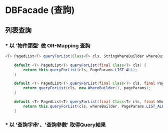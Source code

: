 # DBFacade (查詢)

## 列表查詢


### * 以 '物件類型' 做 OR-Mapping 查詢

``` java
<T> PagedList<T> queryForList(Class<T> cls, StringWhereBuilder whereBuilder, PageParams pageParams);

    default <T> PagedList<T> queryForList(final Class<T> cls) {
        return this.queryForList(cls, PageParams.LIST_ALL);
    }

    default <T> PagedList<T> queryForList(final Class<T> cls, final PageParams pageParams) {
        return queryForList(cls, new WhereBuilder(), pageParams);
    }

    default <T> PagedList<T> queryForList(final Class<T> cls, final WhereBuilder whereBuilder) {
        return this.queryForList(cls, whereBuilder, PageParams.LIST_ALL);
    }
```


### * 以 '查詢字串'、'查詢參數' 取得Query結果